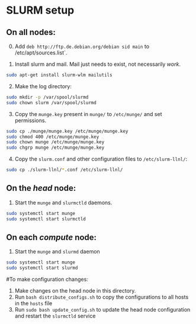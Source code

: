 # SLURM setup

## On all nodes:

0) Add `deb http://ftp.de.debian.org/debian sid main` to /etc/apt/sources.list`.


1) Install slurm and mail.  Mail just needs to exist, not necessarily _work_.

```bash 
sudo apt-get install slurm-wlm mailutils
```

2) Make the log directory:
``` bash 
sudo mkdir -p /var/spool/slurmd
sudo chown slurm /var/spool/slurmd 
```

3) Copy the `munge.key` present in `munge/` to `/etc/munge/` and set permissions.
```bash 
sudo cp ./munge/munge.key /etc/munge/munge.key
sudo chmod 400 /etc/munge/munge.key
sudo chown munge /etc/munge/munge.key
sudo chgrp munge /etc/munge/munge.key
```

4) Copy the `slurm.conf` and other configuration files to `/etc/slurm-llnl/`:
```bash
sudo cp ./slurm-llnl/*.conf /etc/slurm-llnl/
```


## On the *head* node:
1) Start the `munge` and `slurmctld` daemons.
``` bash
sudo systemctl start munge
sudo systemctl start slurmctld
```



## On each *compute* node:
1) Start the `munge` and `slurmd` daemon
``` bash
sudo systemctl start munge
sudo systemctl start slurmd
```


#To make configuration changes:
1) Make changes on the head node in this directory.
2) Run `bash distribute_configs.sh` to copy the configurations to all hosts in the `hosts` file
3) Run `sudo bash update_config.sh` to update the head node configuration and restart the `slurmctld` service 






